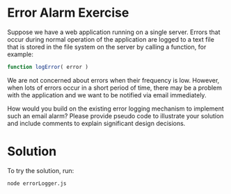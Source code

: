 
# Error Alarm Exercise


Suppose we have a web application running on a single server. Errors that occur
during normal operation of the application are logged to a text file that is stored
in the file system on the server by calling a function, for example:

``` javascript
function logError( error )
```

We are not concerned about errors when their frequency is low. However, when
lots of errors occur in a short period of time, there may be a problem with the
application and we want to be notified via email immediately.

How would you build on the existing error logging mechanism to implement
such an email alarm? Please provide pseudo code to illustrate your solution and
include comments to explain significant design decisions.

# Solution
To try the solution, run:
```
node errorLogger.js
```
